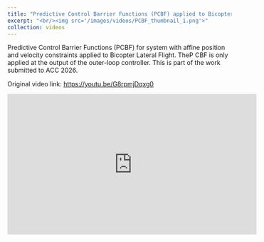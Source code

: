 ```yaml
---
title: "Predictive Control Barrier Functions (PCBF) applied to Bicopter Lateral Flight"
excerpt: "<br/><img src='/images/videos/PCBF_thumbnail_1.png'>"
collection: videos
---
```


Predictive Control Barrier Functions (PCBF) for system with affine position and velocity constraints applied to Bicopter Lateral Flight. TheP CBF is only applied at the output of the outer-loop controller. This is part of the work submitted to ACC 2026.

Original video link: <a href = "https://youtu.be/G8rpmjDqxg0"> https://youtu.be/G8rpmjDqxg0 </a>

<iframe width="560" height="315" 
    src="https://www.youtube.com/embed/G8rpmjDqxg0?si=wGgq4ESGzDlbzesT" 
    title="YouTube video player" 
    frameborder="0" 
    allow="accelerometer; autoplay; clipboard-write; encrypted-media; gyroscope; picture-in-picture; web-share" 
    referrerpolicy="strict-origin-when-cross-origin" 
    allowfullscreen>
</iframe>